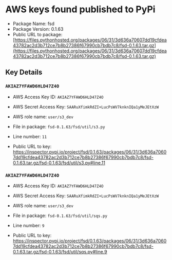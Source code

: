 # AWS keys found published to PyPi

* Package Name: fsd
* Package Version: 0.1.63
* Public URL to package: [https://files.pythonhosted.org/packages/06/31/3d636a70607dd19cfdea43782ac2d3b712ce7b8b27386f67990cb7bdb7c8/fsd-0.1.63.tar.gz](https://files.pythonhosted.org/packages/06/31/3d636a70607dd19cfdea43782ac2d3b712ce7b8b27386f67990cb7bdb7c8/fsd-0.1.63.tar.gz)

## Key Details

### `AKIAZ7YFAWD6HLD47Z4O`

* AWS Access Key ID: `AKIAZ7YFAWD6HLD47Z4O`
* AWS Secret Access Key: `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` 
* AWS role name: `user/s3_dev`
* File in package: `fsd-0.1.63/fsd/util/s3.py`
* Line number: `11`

* Public URL to key: https://inspector.pypi.io/project/fsd/0.1.63/packages/06/31/3d636a70607dd19cfdea43782ac2d3b712ce7b8b27386f67990cb7bdb7c8/fsd-0.1.63.tar.gz/fsd-0.1.63/fsd/util/s3.py#line.11



### `AKIAZ7YFAWD6HLD47Z4O`

* AWS Access Key ID: `AKIAZ7YFAWD6HLD47Z4O`
* AWS Secret Access Key: `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` 
* AWS role name: `user/s3_dev`
* File in package: `fsd-0.1.63/fsd/util/sqs.py`
* Line number: `9`

* Public URL to key: https://inspector.pypi.io/project/fsd/0.1.63/packages/06/31/3d636a70607dd19cfdea43782ac2d3b712ce7b8b27386f67990cb7bdb7c8/fsd-0.1.63.tar.gz/fsd-0.1.63/fsd/util/sqs.py#line.9


